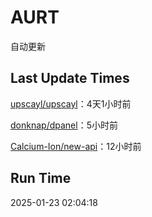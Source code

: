 # AURT

自动更新


## Last Update Times

[upscayl/upscayl](https://github.com/upscayl/upscayl)：4天1小时前

[donknap/dpanel](https://github.com/donknap/dpanel)：5小时前

[Calcium-Ion/new-api](https://github.com/Calcium-Ion/new-api)：12小时前


## Run Time
2025-01-23 02:04:18
